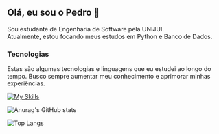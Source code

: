 
## Olá, eu sou o Pedro 👋
Sou estudante de Engenharia de Software pela UNIJUI.<br/>
Atualmente, estou focando meus estudos em Python e Banco de Dados.

### Tecnologias
Estas são algumas tecnologias e linguagens que eu estudei ao longo do tempo. Busco sempre aumentar meu conhecimento e aprimorar minhas experiências.

[![My Skills](https://skillicons.dev/icons?i=git,python,mysql,java,js)](https://skillicons.dev)

![Anurag's GitHub stats](https://github-readme-stats.vercel.app/api?username=https-scpedro&show_icons=true&theme=radical)

![Top Langs](https://github-readme-stats.vercel.app/api/top-langs/?username=https-scpedro&hide_progress=true)